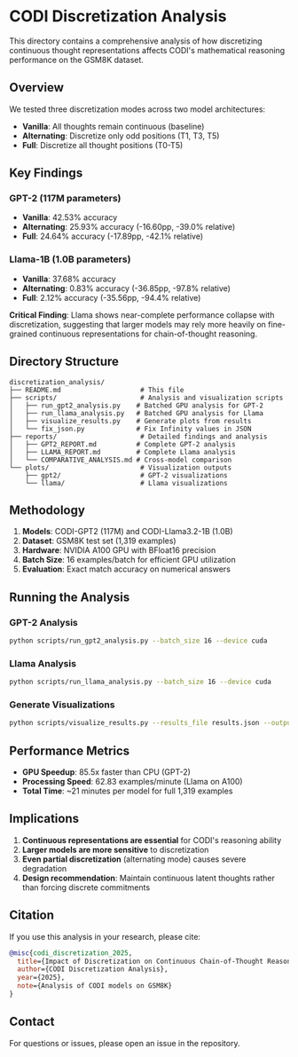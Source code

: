 # CODI Discretization Analysis

This directory contains a comprehensive analysis of how discretizing continuous thought representations affects CODI's mathematical reasoning performance on the GSM8K dataset.

## Overview

We tested three discretization modes across two model architectures:
- **Vanilla**: All thoughts remain continuous (baseline)
- **Alternating**: Discretize only odd positions (T1, T3, T5)
- **Full**: Discretize all thought positions (T0-T5)

## Key Findings

### GPT-2 (117M parameters)
- **Vanilla**: 42.53% accuracy
- **Alternating**: 25.93% accuracy (-16.60pp, -39.0% relative)
- **Full**: 24.64% accuracy (-17.89pp, -42.1% relative)

### Llama-1B (1.0B parameters)
- **Vanilla**: 37.68% accuracy
- **Alternating**: 0.83% accuracy (-36.85pp, -97.8% relative)
- **Full**: 2.12% accuracy (-35.56pp, -94.4% relative)

**Critical Finding**: Llama shows near-complete performance collapse with discretization, suggesting that larger models may rely more heavily on fine-grained continuous representations for chain-of-thought reasoning.

## Directory Structure

```
discretization_analysis/
├── README.md                    # This file
├── scripts/                     # Analysis and visualization scripts
│   ├── run_gpt2_analysis.py    # Batched GPU analysis for GPT-2
│   ├── run_llama_analysis.py   # Batched GPU analysis for Llama
│   ├── visualize_results.py    # Generate plots from results
│   └── fix_json.py             # Fix Infinity values in JSON
├── reports/                     # Detailed findings and analysis
│   ├── GPT2_REPORT.md          # Complete GPT-2 analysis
│   ├── LLAMA_REPORT.md         # Complete Llama analysis
│   └── COMPARATIVE_ANALYSIS.md # Cross-model comparison
└── plots/                       # Visualization outputs
    ├── gpt2/                    # GPT-2 visualizations
    └── llama/                   # Llama visualizations
```

## Methodology

1. **Models**: CODI-GPT2 (117M) and CODI-Llama3.2-1B (1.0B)
2. **Dataset**: GSM8K test set (1,319 examples)
3. **Hardware**: NVIDIA A100 GPU with BFloat16 precision
4. **Batch Size**: 16 examples/batch for efficient GPU utilization
5. **Evaluation**: Exact match accuracy on numerical answers

## Running the Analysis

### GPT-2 Analysis
```bash
python scripts/run_gpt2_analysis.py --batch_size 16 --device cuda
```

### Llama Analysis  
```bash
python scripts/run_llama_analysis.py --batch_size 16 --device cuda
```

### Generate Visualizations
```bash
python scripts/visualize_results.py --results_file results.json --output_dir plots/
```

## Performance Metrics

- **GPU Speedup**: 85.5x faster than CPU (GPT-2)
- **Processing Speed**: 62.83 examples/minute (Llama on A100)
- **Total Time**: ~21 minutes per model for full 1,319 examples

## Implications

1. **Continuous representations are essential** for CODI's reasoning ability
2. **Larger models are more sensitive** to discretization
3. **Even partial discretization** (alternating mode) causes severe degradation
4. **Design recommendation**: Maintain continuous latent thoughts rather than forcing discrete commitments

## Citation

If you use this analysis in your research, please cite:
```bibtex
@misc{codi_discretization_2025,
  title={Impact of Discretization on Continuous Chain-of-Thought Reasoning},
  author={CODI Discretization Analysis},
  year={2025},
  note={Analysis of CODI models on GSM8K}
}
```

## Contact

For questions or issues, please open an issue in the repository.
